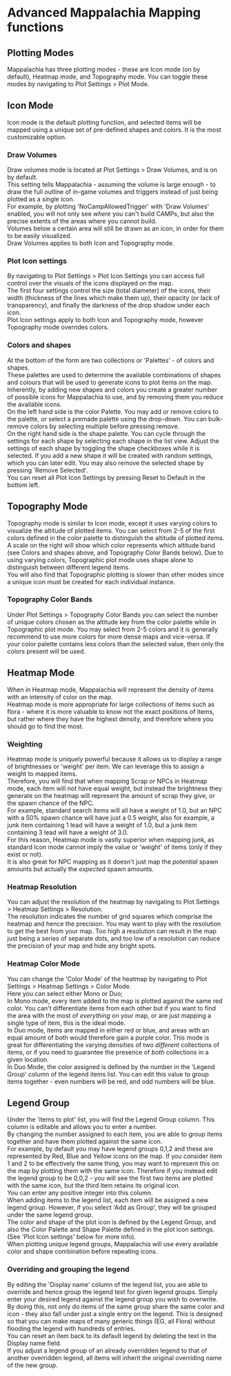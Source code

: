 # Advanced Mappalachia Mapping functions

## Plotting Modes
Mappalachia has three plotting modes - these are Icon mode (on by default), Heatmap mode, and Topography mode. You can toggle these modes by navigating to Plot Settings > Plot Mode.<br/>

## Icon Mode
Icon mode is the default plotting function, and selected items will be mapped using a unique set of pre-defined shapes and colors. It is the most customizable option.

### Draw Volumes
Draw volumes mode is located at Plot Settings > Draw Volumes, and is on by default.<br/>
This setting tells Mappalachia - assuming the volume is large enough - to draw the full outline of in-game volumes and triggers instead of just being plotted as a single icon.<br/>
For example, by plotting 'NoCampAllowedTrigger' with 'Draw Volumes' enabled, you will not only see *where* you can't build CAMPs, but also the precise extents of the areas where you cannot build.<br/>
Volumes below a certain area will still be drawn as an icon, in order for them to be easily visualized.<br/>
Draw Volumes applies to both Icon and Topography mode.

### Plot Icon settings
By navigating to Plot Settings > Plot Icon Settings you can access full control over the visuals of the icons displayed on the map.<br/>
The first four settings control the size (total diameter) of the icons, their width (thickness of the lines which make them up), their opacity (or lack of transparency), and finally the darkness of the drop shadow under each icon.<br/>
Plot Icon settings apply to both Icon and Topography mode, however Topography mode overrides colors.

### Colors and shapes
At the bottom of the form are two collections or 'Palettes' - of colors and shapes.<br/>
These palettes are used to determine the available combinations of shapes and colours that will be used to generate icons to plot items on the map. Inherently, by adding new shapes and colors you create a greater number of possible icons for Mappalachia to use, and by removing them you reduce the available icons.<br/>
On the left hand side is the color Palette. You may add or remove colors to the palette, or select a premade palette using the drop-down. You can bulk-remove colors by selecting multiple before pressing remove.<br/>
On the right hand side is the shape palette. You can cycle through the settings for each shape by selecting each shape in the list view. Adjust the settings of each shape by toggling the shape checkboxes while it is selected. If you add a new shape it will be created with random settings, which you can later edit. You may also remove the selected shape by pressing 'Remove Selected'.<br/>
You can reset all Plot Icon Settings by pressing Reset to Default in the bottom left.

## Topography Mode
Topography mode is similar to Icon mode, except it uses varying colors to visualize the altitude of plotted items. You can select from 2-5 of the first colors defined in the color palette to distinguish the altitude of plotted items. A scale on the right will show which color represents which altitude band (see Colors and shapes above, and Topography Color Bands below). Due to using varying colors, Topographic plot mode uses shape alone to distinguish between different legend items.<br/>
You will also find that Topographic plotting is slower than other modes since a unique icon must be created for each individual instance.

### Topography Color Bands
Under Plot Settings > Topography Color Bands you can select the number of unique colors chosen as the altitude key from the color palette while in Topographic plot mode. You may select from 2-5 colors and it is generally recommend to use more colors for more dense maps and vice-versa. If your color palette contains less colors than the selected value, then only the colors present will be used.

## Heatmap Mode
When in Heatmap mode, Mappalachia will represent the density of items with an intensity of color on the map.<br/>
Heatmap mode is more appropriate for large collections of items such as flora - where it is more valuable to know not the exact positions of items, but rather where they have the highest density, and therefore where you should go to find the most.<br/>

### Weighting
Heatmap mode is uniquely powerful because it allows us to display a range of brightnesses or 'weight' per item. We can leverage this to assign a weight to mapped items.<br/>
Therefore, you will find that when mapping Scrap or NPCs in Heatmap mode, each item will not have equal weight, but instead the brightness they generate on the heatmap will represent the amount of scrap they give, or the spawn chance of the NPC.<br/>
For example, standard search items will all have a weight of 1.0, but an NPC  with a 50% spawn chance will have just a 0.5 weight, also for example, a junk item containing 1 lead will have a weight of 1.0, but a junk item containing 3 lead will have a weight of 3.0.<br/>
For this reason, Heatmap mode is vastly superior when mapping junk, as standard Icon mode cannot imply the value or 'weight' of items (only if they exist or not).<br/>
It is also great for NPC mapping as it doesn't just map the *potential* spawn amounts but actually the *expected* spawn amounts.

### Heatmap Resolution
You can adjust the resolution of the heatmap by navigating to Plot Settings > Heatmap Settings > Resolution.<br/>
The resolution indicates the number of grid squares which comprise the heatmap and hence the precision. You may want to play with the resolution to get the best from your map. Too high a resolution can result in the map just being a series of separate dots, and too low of a resolution can reduce the precision of your map and hide any bright spots.

### Heatmap Color Mode
You can change the 'Color Mode' of the heatmap by navigating to Plot Settings > Heatmap Settings > Color Mode.<br/>
Here you can select either Mono or Duo;<br/>
In Mono mode, every item added to the map is plotted against the same red color. You can't differentiate items from each other but if you want to find the area with the most of *everything* on your map, or are just mapping a single type of item, this is the ideal mode.<br/>
In Duo mode, items are mapped in either red or blue, and areas with an equal amount of both would therefore gain a purple color. This mode is great for differentiating the varying densities of two *different* collections of items, or if you need to guarantee the presence of *both* collections in a given location.<br/>
In Duo Mode, the color assigned is defined by the number in the 'Legend Group' column of the legend items list. You can edit this value to group items together - even numbers will be red, and odd numbers will be blue.

## Legend Group
Under the 'items to plot' list, you will find the Legend Group column. This column is editable and allows you to enter a number.<br/>
By changing the number assigned to each item, you are able to group items together and have them plotted against the same icon.<br/>
For example, by default you may have legend groups 0,1,2 and these are represented by Red, Blue and Yellow icons on the map. If you consider item 1 and 2 to be effectively the same thing, you may want to represent this on the map by plotting them with the same icon. Therefore if you instead edit the legend group to be 0,0,2 - you will see the first two items are plotted with the same icon, but the third item retains its original icon.<br/>
You can enter any positive integer into this column.<br/>
When adding items to the legend list, each item will be assigned a new legend group. However, if you select 'Add as Group', they will be grouped under the same legend group.<br/>
The color and shape of the plot icon is defined by the Legend Group, and also the Color Palette and Shape Palette defined in the plot icon settings. (See 'Plot Icon settings' below for more info).<br/>
When plotting unique legend groups, Mappalachia will use every available color and shape combination before repeating icons.

### Overriding and grouping the legend
By editing the 'Display name' column of the legend list, you are able to override and hence group the legend text for given legend groups. Simply enter your desired legend against the legend group you wish to overwrite.<br/>
By doing this, not only do items of the same group share the same color and icon - they also fall under just a single entry on the legend. This is designed so that you can make maps of many generic things (EG, all Flora) without flooding the legend with hundreds of entries.<br/>
You can reset an item back to its default legend by deleting the text in the Display name field.<br/>
If you adjust a legend group of an already overridden legend to that of another overridden legend, all items will inherit the original overriding name of the new group.